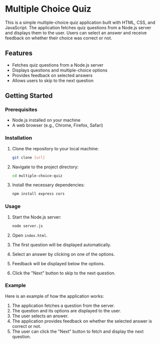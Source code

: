 # Multiple Choice Quiz

This is a simple multiple-choice quiz application built with HTML, CSS, and JavaScript. The application fetches quiz questions from a Node.js server and displays them to the user. Users can select an answer and receive feedback on whether their choice was correct or not.

## Features

- Fetches quiz questions from a Node.js server
- Displays questions and multiple-choice options
- Provides feedback on selected answers
- Allows users to skip to the next question

## Getting Started

### Prerequisites

- Node.js installed on your machine
- A web browser (e.g., Chrome, Firefox, Safari)

### Installation

1. Clone the repository to your local machine:

   ```bash
   git clone [url]
   ```

2. Navigate to the project directory:

   ```bash
   cd multiple-choice-quiz
   ```

3. Install the necessary dependencies:

   ```bash
   npm install express cors
   ```



### Usage

1. Start the Node.js server:

   ```bash
   node server.js
   ```

2. Open `index.html`.

3. The first question will be displayed automatically.

4. Select an answer by clicking on one of the options.

5. Feedback will be displayed below the options.

6. Click the "Next" button to skip to the next question.

### Example

Here is an example of how the application works:

1. The application fetches a question from the server.
2. The question and its options are displayed to the user.
3. The user selects an answer.
4. The application provides feedback on whether the selected answer is correct or not.
5. The user can click the "Next" button to fetch and display the next question.